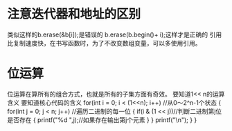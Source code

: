 # 注意迭代器和地址的区别
类似这样的b.erase(&b[i]);是错误的
b.erase(b.begin()+ i);这样才是正确的
引用比复制速度快，在书写函数时，为了不改变数组变量，可以多使用引用。
# 位运算
位运算在算所有的组合方式，也就是所有的子集方面有奇效。
要知道1<< n的运算含义
要知道核心代码的含义
for(int i = 0; i < (1<<n); i++) //从0～2^n-1个状态
    {
        for(int j = 0; j < n; j++) //遍历二进制的每一位
        {
            if(i & (1 << j))//判断二进制第j位是否存在
            {
                printf("%d ",j);//如果存在输出第j个元素
            }
        }
        printf("\n");
    }
}
